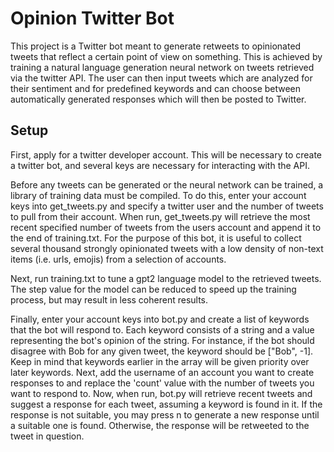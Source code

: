 # Opinion Twitter Bot

This project is a Twitter bot meant to generate retweets to opinionated tweets that reflect a certain point of view on something. This is achieved by training a natural language generation neural network on tweets retrieved via the twitter API. The user can then input tweets which are analyzed for their sentiment and for predefined keywords and can choose between automatically generated responses which will then be posted to Twitter.

## Setup

First, apply for a twitter developer account. This will be necessary to create a twitter bot, and several keys are necessary for interacting with the API.

Before any tweets can be generated or the neural network can be trained, a library of training data must be compiled. To do this, enter your account keys into get_tweets.py and specify a twitter user and the number of tweets to pull from their account. When run, get_tweets.py will retrieve the most recent specified number of tweets from the users account and append it to the end of training.txt. For the purpose of this bot, it is useful to collect several thousand strongly opinionated tweets with a low density of non-text items (i.e. urls, emojis) from a selection of accounts.

Next, run training.txt to tune a gpt2 language model to the retrieved tweets. The step value for the model can be reduced to speed up the training process, but may result in less coherent results.

Finally, enter your account keys into bot.py and create a list of keywords that the bot will respond to. Each keyword consists of a string and a value representing the bot's opinion of the string. For instance, if the bot should disagree with Bob for any given tweet, the keyword should be ["Bob", -1]. Keep in mind that keywords earlier in the array will be given priority over later keywords. Next, add the username of an account you want to create responses to and replace the 'count' value with the number of tweets you want to respond to. Now, when run, bot.py will retrieve recent tweets and suggest a response for each tweet, assuming a keyword is found in it. If the response is not suitable, you may press n to generate a new response until a suitable one is found. Otherwise, the response will be retweeted to the tweet in question.
